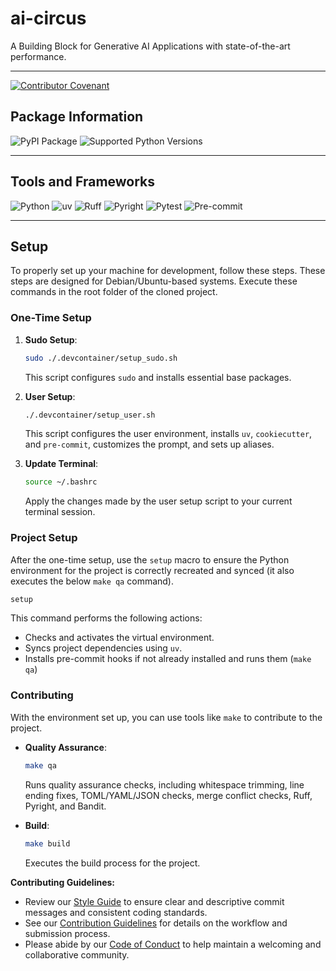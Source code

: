 # ai-circus

A Building Block for Generative AI Applications with state-of-the-art performance.

---
[![Contributor Covenant](https://img.shields.io/badge/Contributor%20Covenant-2.1-4baaaa.svg)](code_of_conduct.md)

## Package Information

![PyPI Package](https://img.shields.io/badge/Package%20Version-0.0.1-green?style=for-the-badge)
![Supported Python Versions](https://img.shields.io/badge/Supported%20Python%20Versions-3.13%2B-blue?style=for-the-badge)

---

## Tools and Frameworks


![Python](https://img.shields.io/badge/Python-3776AB?style=for-the-badge&logo=python&logoColor=FFD43B)
![uv](https://img.shields.io/badge/uv-4baaaa?style=for-the-badge&logo=github)
![Ruff](https://img.shields.io/badge/Ruff-000000?style=for-the-badge&logo=ruff&logoColor=white)
![Pyright](https://img.shields.io/badge/Pyright-61DAFB?style=for-the-badge&logo=pyright&logoColor=white)
![Pytest](https://img.shields.io/badge/Pytest-0A9DFF?style=for-the-badge&logo=pytest&logoColor=white)
![Pre-commit](https://img.shields.io/badge/Pre--commit-FDA50F?style=for-the-badge&logo=pre-commit&logoColor=white)

---

## Setup

To properly set up your machine for development, follow these steps. These steps are designed for Debian/Ubuntu-based systems. Execute these commands in the root folder of the cloned project.

### One-Time Setup

1.  **Sudo Setup**:

    ```bash
    sudo ./.devcontainer/setup_sudo.sh
    ```

    This script configures `sudo` and installs essential base packages.

2.  **User Setup**:

    ```bash
    ./.devcontainer/setup_user.sh
    ```

    This script configures the user environment, installs `uv`, `cookiecutter`, and `pre-commit`, customizes the prompt, and sets up aliases.

3.  **Update Terminal**:

    ```bash
    source ~/.bashrc
    ```

    Apply the changes made by the user setup script to your current terminal session.

### Project Setup

After the one-time setup, use the `setup` macro to ensure the Python environment for the project is correctly recreated and synced (it also executes the below `make qa` command).

```bash
setup
```

This command performs the following actions:

*   Checks and activates the virtual environment.
*   Syncs project dependencies using `uv`.
*   Installs pre-commit hooks if not already installed and runs them (`make qa`)

### Contributing

With the environment set up, you can use tools like `make` to contribute to the project.

*   **Quality Assurance**:

    ```bash
    make qa
    ```

    Runs quality assurance checks, including whitespace trimming, line ending fixes, TOML/YAML/JSON checks, merge conflict checks, Ruff, Pyright, and Bandit.
*   **Build**:

    ```bash
    make build
    ```

    Executes the build process for the project.

**Contributing Guidelines:**
- Review our [Style Guide](styleguide.md) to ensure clear and descriptive commit messages and consistent coding standards.
- See our [Contribution Guidelines](CONTRIBUTING.md) for details on the workflow and submission process.
- Please abide by our [Code of Conduct](CODE_OF_CONDUCT.md) to help maintain a welcoming and collaborative community.
